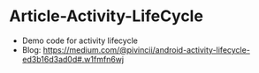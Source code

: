 # Article-Activity-LifeCycle
- Demo code for activity lifecycle
- Blog: https://medium.com/@pivincii/android-activity-lifecycle-ed3b16d3ad0d#.w1fmfn6wj
